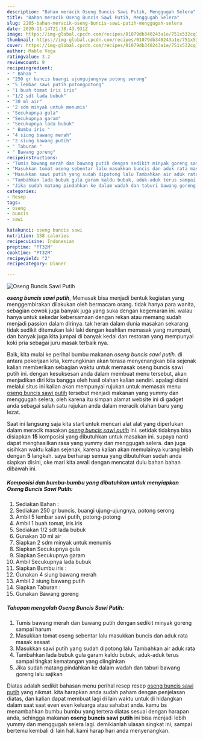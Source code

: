 ```yaml
---
description: "Bahan meracik Oseng Buncis Sawi Putih, Menggugah Selera"
title: "Bahan meracik Oseng Buncis Sawi Putih, Menggugah Selera"
slug: 2205-bahan-meracik-oseng-buncis-sawi-putih-menggugah-selera
date: 2020-11-14T21:38:43.931Z
image: https://img-global.cpcdn.com/recipes/01079db340243a1e/751x532cq70/oseng-buncis-sawi-putih-foto-resep-utama.jpg
thumbnail: https://img-global.cpcdn.com/recipes/01079db340243a1e/751x532cq70/oseng-buncis-sawi-putih-foto-resep-utama.jpg
cover: https://img-global.cpcdn.com/recipes/01079db340243a1e/751x532cq70/oseng-buncis-sawi-putih-foto-resep-utama.jpg
author: Mable Vega
ratingvalue: 3.2
reviewcount: 9
recipeingredient:
- " Bahan "
- "250 gr buncis buangi ujungujungnya potong serong"
- "5 lembar sawi putih potongpotong"
- "1 buah tomat iris iris"
- "1/2 sdt lada bubuk"
- "30 ml air"
- "2 sdm minyak untuk menumis"
- "Secukupnya gula"
- "Secukupnya garam"
- "Secukupnya lada bubuk"
- " Bumbu iris "
- "4 siung bawang merah"
- "2 siung bawang putih"
- " Taburan "
- " Bawang goreng"
recipeinstructions:
- "Tumis bawang merah dan bawang putih dengan sedikit minyak goreng sampai harum"
- "Masukkan tomat oseng sebentar lalu masukkan buncis dan aduk rata masak sesaat"
- "Masukkan sawi putih yang sudah dipotong lalu Tambahkan air aduk rata"
- "Tambahkan lada bubuk gula garam kaldu bubuk, aduk-aduk terus sampai tingkat kematangan yang diinginkan"
- "Jika sudah matang pindahkan ke dalam wadah dan taburi bawang goreng lalu sajikan"
categories:
- Resep
tags:
- oseng
- buncis
- sawi

katakunci: oseng buncis sawi 
nutrition: 158 calories
recipecuisine: Indonesian
preptime: "PT32M"
cooktime: "PT32M"
recipeyield: "2"
recipecategory: Dinner

---
```



![Oseng Buncis Sawi Putih](https://img-global.cpcdn.com/recipes/01079db340243a1e/751x532cq70/oseng-buncis-sawi-putih-foto-resep-utama.jpg)

<b><i>oseng buncis sawi putih</i></b>, Memasak bisa menjadi bentuk kegiatan yang menggembirakan dilakukan oleh bermacam orang. tidak hanya para wanita, sebagian cowok juga banyak juga yang suka dengan kegemaran ini. walau hanya untuk sekedar kebersamaan dengan rekan atau memang sudah menjadi passion dalam dirinya. tak heran dalam dunia masakan sekarang tidak sedikit ditemukan laki laki dengan keahlian memasak yang mumpuni, dan banyak juga kita jumpai di banyak kedai dan restoran yang mempunyai koki pria sebagai juru masak terbaik nya.



Baik, kita mulai ke perihal bumbu makanan <i>oseng buncis sawi putih</i>. di antara pekerjaan kita, kemungkinan akan terasa menyenangkan bila sejenak kalian memberikan sebagian waktu untuk memasak oseng buncis sawi putih ini. dengan kesuksesan anda dalam membuat menu tersebut, akan menjadikan diri kita bangga oleh hasil olahan kalian sendiri. apalagi disini melalui situs ini kalian akan mempunyai rujukan untuk memasak menu <u>oseng buncis sawi putih</u> tersebut menjadi makanan yang yummy dan menggugah selera, oleh karena itu simpan alamat website ini di gadget anda sebagai salah satu rujukan anda dalam meracik olahan baru yang lezat.


Saat ini langsung saja kita start untuk mencari alat alat yang diperlukan dalam meracik masakan <u><i>oseng buncis sawi putih</i></u> ini. setidak tidaknya bisa disiapkan <b>15</b> komposisi yang dibutuhkan untuk masakan ini. supaya nanti dapat menghasilkan rasa yang yummy dan menggugah selera. dan juga sisihkan waktu kalian sejenak, karena kalian akan memulainya kurang lebih dengan <b>5</b> langkah. saya berharap semua yang dibutuhkan sudah anda siapkan disini, oke mari kita awali dengan mencatat dulu bahan bahan dibawah ini.

<!--inarticleads1-->

##### Komposisi dan bumbu-bumbu yang dibutuhkan untuk menyiapkan Oseng Buncis Sawi Putih:

1. Sediakan  Bahan :
1. Sediakan 250 gr buncis, buangi ujung-ujungnya, potong serong
1. Ambil 5 lembar sawi putih, potong-potong
1. Ambil 1 buah tomat, iris iris
1. Sediakan 1/2 sdt lada bubuk
1. Gunakan 30 ml air
1. Siapkan 2 sdm minyak untuk menumis
1. Siapkan Secukupnya gula
1. Siapkan Secukupnya garam
1. Ambil Secukupnya lada bubuk
1. Siapkan  Bumbu iris :
1. Gunakan 4 siung bawang merah
1. Ambil 2 siung bawang putih
1. Siapkan  Taburan :
1. Gunakan  Bawang goreng




<!--inarticleads2-->

##### Tahapan mengolah Oseng Buncis Sawi Putih:

1. Tumis bawang merah dan bawang putih dengan sedikit minyak goreng sampai harum
1. Masukkan tomat oseng sebentar lalu masukkan buncis dan aduk rata masak sesaat
1. Masukkan sawi putih yang sudah dipotong lalu Tambahkan air aduk rata
1. Tambahkan lada bubuk gula garam kaldu bubuk, aduk-aduk terus sampai tingkat kematangan yang diinginkan
1. Jika sudah matang pindahkan ke dalam wadah dan taburi bawang goreng lalu sajikan




Diatas adalah sedikit bahasan menu perihal resep resep <u>oseng buncis sawi putih</u> yang nikmat. kita harapkan anda sudah paham dengan penjelasan diatas, dan kalian dapat membuat lagi di lain waktu untuk di hidangkan dalam saat saat even even keluarga atau sahabat anda. kamu bs menambahkan bumbu bumbu yang tertera diatas sesuai dengan harapan anda, sehingga makanan <b>oseng buncis sawi putih</b> ini bisa menjadi lebih yummy dan menggugah selera lagi. demikianlah ulasan singkat ini, sampai bertemu kembali di lain hal. kami harap hari anda menyenangkan.
